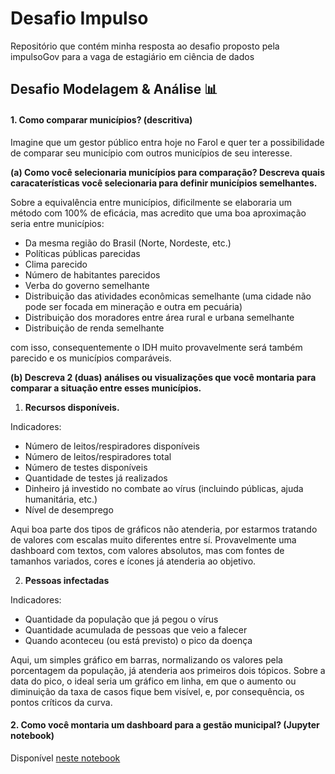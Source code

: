 # Desafio Impulso

Repositório que contém minha resposta ao desafio proposto pela impulsoGov para a vaga de estagiário em ciência de dados

## Desafio Modelagem & Análise 📊

#### 1. Como comparar municípios? (descritiva)

Imagine que um gestor público entra hoje no Farol e quer ter a possibilidade de comparar seu município com outros municípios de seu interesse.

**(a) Como você selecionaria municípios para comparação? Descreva quais caracaterísticas você selecionaria para definir municípios semelhantes.**

Sobre a equivalência entre municípios, dificilmente se elaboraria um método com 100% de eficácia, mas acredito que uma boa aproximação seria entre municípios:

* Da mesma região do Brasil (Norte, Nordeste, etc.)
* Políticas públicas parecidas
* Clima parecido
* Número de habitantes parecidos
* Verba do governo semelhante
* Distribuição das atividades econômicas semelhante (uma cidade não pode ser focada em mineração e outra em pecuária)
* Distribuição dos moradores entre área rural e urbana semelhante
* Distribuição de renda semelhante

com isso, consequentemente o IDH muito provavelmente será também parecido e os municípios comparáveis.

**(b) Descreva 2 (duas) análises ou visualizações que você montaria para comparar a situação entre esses municípios.**

1. **Recursos disponíveis.**

Indicadores:

* Número de leitos/respiradores disponíveis
* Número de leitos/respiradores total
* Número de testes disponíveis
* Quantidade de testes já realizados
* Dinheiro já investido no combate ao vírus (incluindo públicas, ajuda humanitária, etc.)
* Nível de desemprego

Aqui boa parte dos tipos de gráficos não atenderia, por estarmos tratando de valores com escalas muito diferentes entre sí.
Provavelmente uma dashboard com textos, com valores absolutos, mas com fontes de tamanhos variados, cores e ícones já atenderia ao objetivo.

2. **Pessoas infectadas**

Indicadores:

* Quantidade da população que já pegou o vírus
* Quantidade acumulada de pessoas que veio a falecer
* Quando aconteceu (ou está previsto) o pico da doença

Aqui, um simples gráfico em barras, normalizando os valores pela porcentagem da população, já atenderia aos primeiros dois
tópicos. Sobre a data do pico, o ideal seria um gráfico em linha, em que o aumento ou diminuição da taxa de casos fique
bem visível, e, por consequência, os pontos críticos da curva.


#### 2. Como você montaria um dashboard para a gestão municipal? (Jupyter notebook)

Disponível [neste notebook](https://github.com/icaropires/desafio-impulso/blob/master/30-08%20Desafio%20An%C3%A1lise%20de%20Dados.ipynb)
